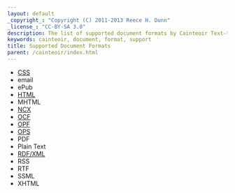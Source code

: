 ```yaml
---
layout: default
_copyright_: "Copyright (C) 2011-2013 Reece H. Dunn"
_license_: "CC-BY-SA 3.0"
description: The list of supported document formats by Cainteoir Text-to-Speech.
keywords: cainteoir, document, format, support
title: Supported Document Formats
parent: /cainteoir/index.html
---
```


*  [CSS](css)
*  email
*  ePub
*  [HTML](html)
*  MHTML
*  [NCX](ncx)
*  [OCF](ocf)
*  [OPF](opf)
*  [OPS](ops)
*  PDF
*  Plain Text
*  [RDF/XML](rdfxml)
*  RSS
*  RTF
*  SSML
*  XHTML

